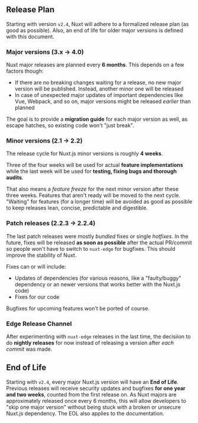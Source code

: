 ## Release Plan

Starting with version `v2.4`, Nuxt will adhere to a formalized release plan (as good as possible).
Also, an end of life for older major versions is defined with this document.

### Major versions (3.x -> 4.0)

Nuxt major releases are planned every **6 months**. This depends on a few factors though:

* If there are no breaking changes waiting for a release, no new major version will be published. Instead, another minor one will be released
* In case of unexpected major updates of important dependencies like Vue, Webpack, and so on, major versions might be released *earlier* than planned

The goal is to provide a **migration guide** for each major version as well, as escape hatches, so existing code
won't "just break".

### Minor versions (2.1 -> 2.2)

The release cycle for Nuxt.js minor versions is roughly **4 weeks**. 

Three of the four weeks will be used for actual **feature implementations** while the last week will be used for 
**testing, fixing bugs and thorough audits**.

That also means a *feature freeze* for the next minor version after these three weeks.
Features that aren't ready will be moved to the next cycle. "Waiting" for features 
(for a longer time) will be avoided as good as possible to keep releases lean, concise, predictable and digestible.

### Patch releases (2.2.3 -> 2.2.4)

The last patch releases were mostly *bundled* fixes or single *hotfixes*. 
In the future, fixes will be released **as soon as possible** after the actual PR/commit so people won't have to switch to `nuxt-edge` for bugfixes. This should improve the stability of Nuxt.

Fixes can or will include:

* Updates of dependencies (for various reasons, like a "faulty/buggy" dependency or an newer versions that works better with the Nuxt.js code)
* Fixes for our code

Bugfixes for upcoming features won't be ported of course.

### Edge Release Channel

After experimenting with `nuxt-edge` releases in the last time, the decisiion to do **nightly releases** for now instead of 
releasing a version after *each commit* was made.

## End of Life

Starting with `v2.4`, every major Nuxt.js version will have an **End of Life**.
Previous releases will receive security updates and bugfixes **for one year and two weeks**, counted from the first release on. 
As Nuxt majors are approximately released once every 6 months, this will allow developers to "skip one major version" without being stuck with a broken or unsecure Nuxt.js dependency.
The EOL also applies to the documentation.
